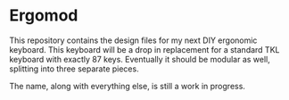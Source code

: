 # Ergomod

This repository contains the design files for my next DIY ergonomic keyboard.
This keyboard will be a drop in replacement for a standard TKL keyboard with
exactly 87 keys. Eventually it should be modular as well, splitting into three
separate pieces.

The name, along with everything else, is still a work in progress.

